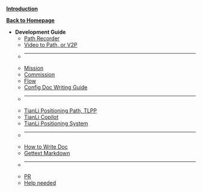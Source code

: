 [**Introduction**](../dev/ "Development Guide")

[**Back to Homepage**](../)

- **Development Guide**
  - [Path Recorder](path_recorder)
  - [Video to Path, or V2P](video2path)
  - ______________________________________________________________________
  - [Mission](mission)
  - [Commission](commission)
  - [Flow](flow)
  - [Config Doc Writing Guide](config_doc_writing_guide)
  - ______________________________________________________________________
  - [TianLi Positioning Path, TLPP](TianLiPositioningPath)
  - [TianLi Copilot](TianLiCopilot)
  - [TianLi Positioning System](TianLiPositioningSystem)
  - ______________________________________________________________________
  - [How to Write Doc](write_doc)
  - [Gettext Markdown](gettext-markdown)
  - ______________________________________________________________________
  - [PR](pr)
  - [Help needed](need_help)
